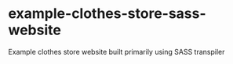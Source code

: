 # example-clothes-store-sass-website
Example clothes store website built primarily using SASS transpiler

